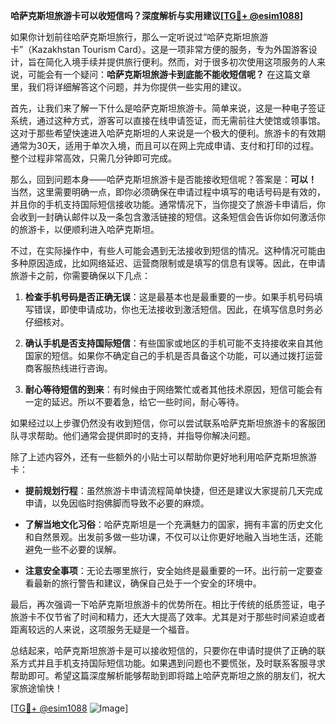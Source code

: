 **哈萨克斯坦旅游卡可以收短信吗？深度解析与实用建议[[TG💪+ @esim1088](https://t.me/s/esim1088)]**

如果你计划前往哈萨克斯坦旅行，那么一定听说过“哈萨克斯坦旅游卡”（Kazakhstan Tourism Card）。这是一项非常方便的服务，专为外国游客设计，旨在简化入境手续并提供旅行便利。然而，对于很多初次使用这项服务的人来说，可能会有一个疑问：**哈萨克斯坦旅游卡到底能不能收短信呢？** 在这篇文章里，我们将详细解答这个问题，并为你提供一些实用的建议。

首先，让我们来了解一下什么是哈萨克斯坦旅游卡。简单来说，这是一种电子签证系统，通过这种方式，游客可以直接在线申请签证，而无需前往大使馆或领事馆。这对于那些希望快速进入哈萨克斯坦的人来说是一个极大的便利。旅游卡的有效期通常为30天，适用于单次入境，而且可以在网上完成申请、支付和打印的过程。整个过程非常高效，只需几分钟即可完成。

那么，回到问题本身——哈萨克斯坦旅游卡是否能接收短信呢？答案是：**可以！** 当然，这里需要明确一点，即你必须确保在申请过程中填写的电话号码是有效的，并且你的手机支持国际短信接收功能。通常情况下，当你提交了旅游卡申请后，你会收到一封确认邮件以及一条包含激活链接的短信。这条短信会告诉你如何激活你的旅游卡，以便顺利进入哈萨克斯坦。

不过，在实际操作中，有些人可能会遇到无法接收到短信的情况。这种情况可能由多种原因造成，比如网络延迟、运营商限制或是填写的信息有误等。因此，在申请旅游卡之前，你需要确保以下几点：

1. **检查手机号码是否正确无误**：这是最基本也是最重要的一步。如果手机号码填写错误，即使申请成功，你也无法接收到激活短信。因此，在填写信息时务必仔细核对。
   
2. **确认手机是否支持国际短信**：有些国家或地区的手机可能不支持接收来自其他国家的短信。如果你不确定自己的手机是否具备这个功能，可以通过拨打运营商客服热线进行咨询。

3. **耐心等待短信的到来**：有时候由于网络繁忙或者其他技术原因，短信可能会有一定的延迟。所以不要着急，给它一些时间，耐心等待。

如果经过以上步骤仍然没有收到短信，你可以尝试联系哈萨克斯坦旅游卡的客服团队寻求帮助。他们通常会提供即时的支持，并指导你解决问题。

除了上述内容外，还有一些额外的小贴士可以帮助你更好地利用哈萨克斯坦旅游卡：

- **提前规划行程**：虽然旅游卡申请流程简单快捷，但还是建议大家提前几天完成申请，以免因临时抱佛脚而导致不必要的麻烦。
  
- **了解当地文化习俗**：哈萨克斯坦是一个充满魅力的国家，拥有丰富的历史文化和自然景观。出发前多做一些功课，不仅可以让你更好地融入当地生活，还能避免一些不必要的误解。

- **注意安全事项**：无论去哪里旅行，安全始终是最重要的一环。出行前一定要查看最新的旅行警告和建议，确保自己处于一个安全的环境中。

最后，再次强调一下哈萨克斯坦旅游卡的优势所在。相比于传统的纸质签证，电子旅游卡不仅节省了时间和精力，还大大提高了效率。尤其是对于那些时间紧迫或者距离较远的人来说，这项服务无疑是一个福音。

总结起来，哈萨克斯坦旅游卡是可以接收短信的，只要你在申请时提供了正确的联系方式并且手机支持国际短信功能。如果遇到问题也不要慌张，及时联系客服寻求帮助即可。希望这篇深度解析能够帮助到即将踏上哈萨克斯坦之旅的朋友们，祝大家旅途愉快！

[[TG💪+ @esim1088](https://t.me/s/esim1088) ![Image](https://i.postimg.cc/4NQfJmqS/Snipaste-2025-05-13-00-14-12.png)]
